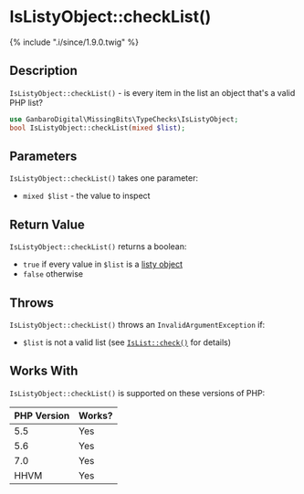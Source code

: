 # IsListyObject::checkList()

{% include ".i/since/1.9.0.twig" %}

## Description

`IsListyObject::checkList()` - is every item in the list an object that's a valid PHP list?

```php
use GanbaroDigital\MissingBits\TypeChecks\IsListyObject;
bool IsListyObject::checkList(mixed $list);
```

## Parameters

`IsListyObject::checkList()` takes one parameter:

* `mixed $list` - the value to inspect

## Return Value

`IsListyObject::checkList()` returns a boolean:

* `true` if every value in `$list` is a [listy object](IsListyObject.check.html)
* `false` otherwise

## Throws

`IsListyObject::checkList()` throws an `InvalidArgumentException` if:

* `$list` is not a valid list (see [`IsList::check()`](IsList.check.html) for details)

## Works With

`IsListyObject::checkList()` is supported on these versions of PHP:

PHP Version | Works?
------------|-------
5.5 | Yes
5.6 | Yes
7.0 | Yes
HHVM | Yes
